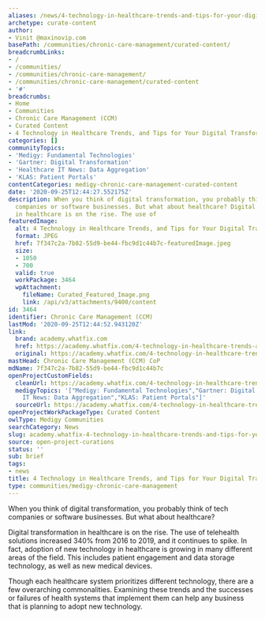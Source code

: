 ```yaml
---
aliases: /news/4-technology-in-healthcare-trends-and-tips-for-your-digital-transformation
archetype: curate-content
author:
- Vinit @maxinovip.com
basePath: /communities/chronic-care-management/curated-content/
breadcrumbLinks:
- /
- /communities/
- /communities/chronic-care-management/
- /communities/chronic-care-management/curated-content
- '#'
breadcrumbs:
- Home
- Communities
- Chronic Care Management (CCM)
- Curated Content
- 4 Technology in Healthcare Trends, and Tips for Your Digital Transformation
categories: []
communityTopics:
- 'Medigy: Fundamental Technologies'
- 'Gartner: Digital Transformation'
- 'Healthcare IT News: Data Aggregation'
- 'KLAS: Patient Portals'
contentCategories: medigy-chronic-care-management-curated-content
date: '2020-09-25T12:44:27.552175Z'
description: When you think of digital transformation, you probably think of tech
  companies or software businesses. But what about healthcare? Digital transformation
  in healthcare is on the rise. The use of
featuredImage:
  alt: 4 Technology in Healthcare Trends, and Tips for Your Digital Transformation
  format: JPEG
  href: 7f347c2a-7b82-55d9-be44-fbc9d1c44b7c-featuredImage.jpeg
  size:
  - 1050
  - 700
  valid: true
  workPackage: 3464
  wpAttachment:
    fileName: Curated_Featured_Image.png
    link: /api/v3/attachments/9400/content
id: 3464
identifier: Chronic Care Management (CCM)
lastMod: '2020-09-25T12:44:52.943120Z'
link:
  brand: academy.whatfix.com
  href: https://academy.whatfix.com/4-technology-in-healthcare-trends-and-tips-for-your-digital-transformation/
  original: https://academy.whatfix.com/4-technology-in-healthcare-trends-and-tips-for-your-digital-transformation/
mastHead: Chronic Care Management (CCM) CoP
mdName: 7f347c2a-7b82-55d9-be44-fbc9d1c44b7c
openProjectCustomFields:
  cleanUrl: https://academy.whatfix.com/4-technology-in-healthcare-trends-and-tips-for-your-digital-transformation/
  medigyTopics: '["Medigy: Fundamental Technologies","Gartner: Digital Transformation","Healthcare
    IT News: Data Aggregation","KLAS: Patient Portals"]'
  sourceUrl: https://academy.whatfix.com/4-technology-in-healthcare-trends-and-tips-for-your-digital-transformation/
openProjectWorkPackageType: Curated Content
owlType: Medigy Communities
searchCategory: News
slug: academy.whatfix-4-technology-in-healthcare-trends-and-tips-for-your-digital-transformation
source: open-project-curations
status: ''
sub: brief
tags:
- news
title: 4 Technology in Healthcare Trends, and Tips for Your Digital Transformation
type: communities/medigy-chronic-care-management
---
```


<p>When you think of digital transformation, you probably think of tech companies or software businesses. But what about healthcare?&nbsp;</p><p>Digital transformation in healthcare&nbsp;is on the rise. The use of telehealth solutions&nbsp;increased 340%&nbsp;from 2016 to 2019, and it continues to spike. In fact, adoption of new technology in healthcare is growing in many different areas of the field. This includes patient engagement and data storage technology, as well as new medical devices.</p><p>Though each healthcare system prioritizes different technology, there are a few overarching commonalities. Examining these trends and the successes or failures of health systems that implement them can help any business that is planning to adopt new technology.</p>